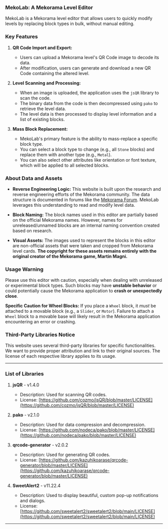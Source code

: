 ### MekoLab: A Mekorama Level Editor

MekoLab is a Mekorama level editor that allows users to quickly modify levels by replacing block types in bulk, without manual editing.

### Key Features

1.  **QR Code Import and Export:**
    * Users can upload a Mekorama level's QR Code image to decode its data.
    * After modification, users can generate and download a new QR Code containing the altered level.

2.  **Level Scanning and Processing:**
    * When an image is uploaded, the application uses the `jsQR` library to scan the code.
    * The binary data from the code is then decompressed using `pako` to retrieve the level data.
    * The level data is then processed to display level information and a list of existing blocks.

3.  **Mass Block Replacement:**
    * MekoLab's primary feature is the ability to mass-replace a specific block type.
    * You can select a block type to change (e.g., all `Stone` blocks) and replace them with another type (e.g., `Metal`).
    * You can also select other attributes like orientation or font texture, which will be applied to all selected blocks.

### About Data and Assets

* **Reverse Engineering Logic:** This website is built upon the research and reverse engineering efforts of the Mekorama community. The data structure is documented in forums like the [Mekorama Forum](https://mekoramaforum.com/threads/qr-code-can-it-be-reverse-engineered.257/). MekoLab leverages this understanding to read and modify level data.

* **Block Naming:** The block names used in this editor are partially based on the official Mekorama names. However, names for unreleased/unnamed blocks are an internal naming convention created based on research.

* **Visual Assets:** The images used to represent the blocks in this editor are non-official assets that were taken and cropped from Mekorama level cards. **The copyright for these assets remains entirely with the original creator of the Mekorama game, Martin Magni.**

### Usage Warning

Please use this editor with caution, especially when dealing with unreleased or experimental block types. Such blocks may have **unstable behavior** or could potentially cause the Mekorama application to **crash or unexpectedly close**.

**Specific Caution for Wheel Blocks:**
If you place a `Wheel` block, it *must* be attached to a movable block (e.g., a `Slider`, or `Motor`). Failure to attach a `Wheel` block to a movable base will likely result in the Mekorama application encountering an error or crashing.

### Third-Party Libraries Notice

This website uses several third-party libraries for specific functionalities. We want to provide proper attribution and link to their original sources. The license of each respective library applies to its usage.

---

### List of Libraries

1.  **jsQR** - v1.4.0
    * Description: Used for scanning QR codes.
    * License: [https://github.com/cozmo/jsQR/blob/master/LICENSE](https://github.com/cozmo/jsQR/blob/master/LICENSE)

2.  **pako** - v2.1.0
    * Description: Used for data compression and decompression.
    * License: [https://github.com/nodeca/pako/blob/master/LICENSE](https://github.com/nodeca/pako/blob/master/LICENSE)

3.  **qrcode-generator** - v2.0.2
    * Description: Used for generating QR codes.
    * License: [https://github.com/kazuhikoarase/qrcode-generator/blob/master/LICENSE](https://github.com/kazuhikoarase/qrcode-generator/blob/master/LICENSE)

4.  **SweetAlert2** - v11.22.4
    * Description: Used to display beautiful, custom pop-up notifications and dialogs.
    * License: [https://github.com/sweetalert2/sweetalert2/blob/main/LICENSE](https://github.com/sweetalert2/sweetalert2/blob/main/LICENSE)

---